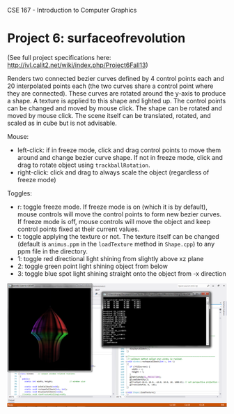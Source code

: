 CSE 167 - Introduction to Computer Graphics

Project 6: surfaceofrevolution
===================

(See full project specifications here: http://ivl.calit2.net/wiki/index.php/Project6Fall13)

Renders two connected bezier curves defined by 4 control points each and 20 interpolated points each (the two curves share a control point where they are connected). These curves are rotated around the y-axis to produce a shape. A texture is applied to this shape and lighted up. The control points can be changed and moved by mouse click. The shape can be rotated and moved by mouse click. The scene itself can be translated, rotated, and scaled as in cube but is not advisable.

Mouse:
* left-click: if in freeze mode, click and drag control points to move them around and change bezier curve shape. If not in freeze mode, click and drag to rotate object using ```trackballRotation```.
* right-click: click and drag to always scale the object (regardless of freeze mode)

Toggles:
* r: toggle freeze mode. If freeze mode is on (which it is by default), mouse controls will move the control points to form new bezier curves. If freeze mode is off, mouse controls will move the object and keep control points fixed at their current values.
* t: toggle applying the texture or not. The texture itself can be changed (default is ```animus.ppm``` in the ```loadTexture``` method in ```Shape.cpp```) to any ppm file in the directory.
* 1: toggle red directional light shining from slightly above xz plane
* 2: toggle green point light shining object from below
* 3: toggle blue spot light shining straight onto the object from -x direction


![textured and lit surface resulting from altered control points](surfaceofrevolution.png "textured and lit surface resulting from altered control points")
